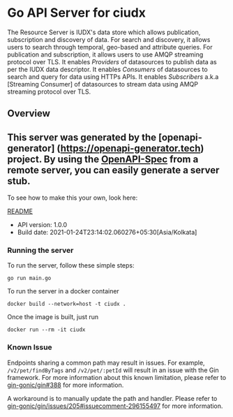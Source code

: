 # Go API Server for ciudx

The Resource Server is IUDX's data store which allows publication, subscription and discovery of data.
For search and discovery, it allows users to search through temporal, geo-based and attribute queries. 
For publication and subscription, it allows users to use AMQP streaming protocol over TLS.
It enables *Providers* of datasources to publish data as per the IUDX data descriptor.
It enables *Consumers* of datasources to search and query for data using HTTPs APIs.
It enables *Subscribers* a.k.a [Streaming Consumer] of datasources to stream data using AMQP streaming protocol over TLS.


## Overview
This server was generated by the [openapi-generator]
(https://openapi-generator.tech) project.
By using the [OpenAPI-Spec](https://github.com/OAI/OpenAPI-Specification) from a remote server, you can easily generate a server stub.  
-

To see how to make this your own, look here:

[README](https://openapi-generator.tech)

- API version: 1.0.0
- Build date: 2021-01-24T23:14:02.060276+05:30[Asia/Kolkata]

### Running the server

To run the server, follow these simple steps:

```
go run main.go
```

To run the server in a docker container
```
docker build --network=host -t ciudx .
```

Once the image is built, just run
```
docker run --rm -it ciudx 
```

### Known Issue

Endpoints sharing a common path may result in issues. For example, `/v2/pet/findByTags` and `/v2/pet/:petId` will result in an issue with the Gin framework. For more information about this known limitation, please refer to [gin-gonic/gin#388](https://github.com/gin-gonic/gin/issues/388) for more information.

A workaround is to manually update the path and handler. Please refer to [gin-gonic/gin/issues/205#issuecomment-296155497](https://github.com/gin-gonic/gin/issues/205#issuecomment-296155497) for more information.

